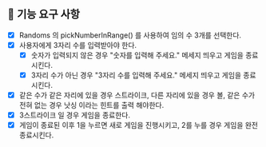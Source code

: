 ## 🚀 기능 요구 사항

- [x] Randoms 의 pickNumberInRange() 를 사용하여 임의 수 3개를 선택한다.
- [x] 사용자에게 3자리 수를 입력받아야 한다.
    - [x] 숫자가 입력되지 않은 경우 "숫자를 입력해 주세요." 메세지 띄우고 게임을 종료시킨다.
    - [x] 3자리 수가 아닌 경우 "3자리 수를 입력해 주세요." 메세지 띄우고 게임을 종료시킨다.
- [x] 같은 수가 같은 자리에 있을 경우 스트라이크, 다른 자리에 있을 경우 볼, 같은 수가 전혀 없는 경우 낫싱 이라는 힌트를 출력 해야한다.
- [x] 3스트라이크 일 경우 게임을 종료한다.
- [x] 게임이 종료된 이후 1을 누르면 새로 게임을 진행시키고, 2를 누를 경우 게임을 완전 종료시킨다.